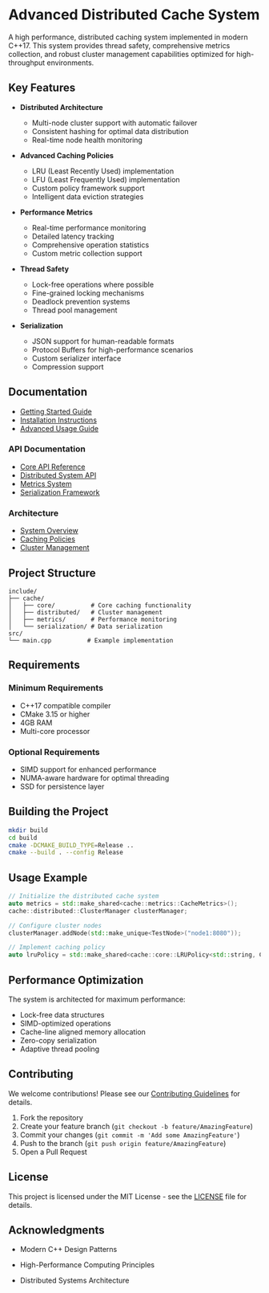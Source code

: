 # Advanced Distributed Cache System

A high performance, distributed caching system implemented in modern C++17. This system provides thread safety, comprehensive metrics collection, and robust cluster management capabilities optimized for high-throughput environments.

## Key Features

- **Distributed Architecture**
  - Multi-node cluster support with automatic failover
  - Consistent hashing for optimal data distribution
  - Real-time node health monitoring

- **Advanced Caching Policies**
  - LRU (Least Recently Used) implementation
  - LFU (Least Frequently Used) implementation
  - Custom policy framework support
  - Intelligent data eviction strategies

- **Performance Metrics**
  - Real-time performance monitoring
  - Detailed latency tracking
  - Comprehensive operation statistics
  - Custom metric collection support

- **Thread Safety**
  - Lock-free operations where possible
  - Fine-grained locking mechanisms
  - Deadlock prevention systems
  - Thread pool management

- **Serialization**
  - JSON support for human-readable formats
  - Protocol Buffers for high-performance scenarios
  - Custom serializer interface
  - Compression support

## Documentation

- [Getting Started Guide](docs/guides/getting-started.md)
- [Installation Instructions](docs/guides/installation.md)
- [Advanced Usage Guide](docs/guides/advanced-usage.md)

### API Documentation
- [Core API Reference](docs/api/core.md)
- [Distributed System API](docs/api/distributed.md)
- [Metrics System](docs/api/metrics.md)
- [Serialization Framework](docs/api/serialization.md)

### Architecture
- [System Overview](docs/architecture/overview.md)
- [Caching Policies](docs/architecture/caching-policies.md)
- [Cluster Management](docs/architecture/cluster-management.md)

## Project Structure

```plaintext
include/
├── cache/
│   ├── core/          # Core caching functionality
│   ├── distributed/   # Cluster management
│   ├── metrics/       # Performance monitoring
│   └── serialization/ # Data serialization
src/
└── main.cpp          # Example implementation
```

## Requirements

### Minimum Requirements
- C++17 compatible compiler
- CMake 3.15 or higher
- 4GB RAM
- Multi-core processor

### Optional Requirements
- SIMD support for enhanced performance
- NUMA-aware hardware for optimal threading
- SSD for persistence layer

## Building the Project

```bash
mkdir build
cd build
cmake -DCMAKE_BUILD_TYPE=Release ..
cmake --build . --config Release
```

## Usage Example

```cpp
// Initialize the distributed cache system
auto metrics = std::make_shared<cache::metrics::CacheMetrics>();
cache::distributed::ClusterManager clusterManager;

// Configure cluster nodes
clusterManager.addNode(std::make_unique<TestNode>("node1:8080"));

// Implement caching policy
auto lruPolicy = std::make_shared<cache::core::LRUPolicy<std::string, ComplexValue>>();
```

## Performance Optimization

The system is architected for maximum performance:
- Lock-free data structures
- SIMD-optimized operations
- Cache-line aligned memory allocation
- Zero-copy serialization
- Adaptive thread pooling

## Contributing

We welcome contributions! Please see our [Contributing Guidelines](CONTRIBUTING.md) for details.

1. Fork the repository
2. Create your feature branch (`git checkout -b feature/AmazingFeature`)
3. Commit your changes (`git commit -m 'Add some AmazingFeature'`)
4. Push to the branch (`git push origin feature/AmazingFeature`)
5. Open a Pull Request

## License

This project is licensed under the MIT License - see the [LICENSE](LICENSE) file for details.

## Acknowledgments

- Modern C++ Design Patterns
- High-Performance Computing Principles

- Distributed Systems Architecture
